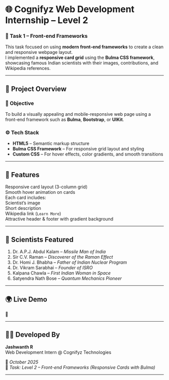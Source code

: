 # 🌐 Cognifyz Web Development Internship – Level 2  

### 🧠 Task 1 – Front-end Frameworks  
This task focused on using **modern front-end frameworks** to create a clean and responsive webpage layout.  
I implemented a **responsive card grid** using the **Bulma CSS framework**, showcasing famous Indian scientists with their images, contributions, and Wikipedia references.  

---

## 🚀 Project Overview  

### 🎯 Objective  
To build a visually appealing and mobile-responsive web page using a front-end framework such as **Bulma**, **Bootstrap**, or **UIKit**.  

### ⚙️ Tech Stack  
- **HTML5** – Semantic markup structure  
- **Bulma CSS Framework** – For responsive grid layout and styling  
- **Custom CSS** – For hover effects, color gradients, and smooth transitions  

---

## 🧩 Features  
 Responsive card layout (3-column grid)  
 Smooth hover animation on cards  
 Each card includes:  
 Scientist’s image  
 Short description  
 Wikipedia link (`Learn More`)  
 Attractive header & footer with gradient background  

---

## 🔬 Scientists Featured  
1. Dr. A.P.J. Abdul Kalam – *Missile Man of India*  
2. Sir C.V. Raman – *Discoverer of the Raman Effect*  
3. Dr. Homi J. Bhabha – *Father of Indian Nuclear Program*  
4. Dr. Vikram Sarabhai – *Founder of ISRO*  
5. Kalpana Chawla – *First Indian Woman in Space*  
6. Satyendra Nath Bose – *Quantum Mechanics Pioneer*  

---

## 🌍 Live Demo  
🔗 **[](https://your-vercel-link.vercel.app/)**  

---

## 🧑‍💻 Developed By  
**Jashwanth R**  
Web Development Intern @ Cognifyz Technologies  

📅 *October 2025*  
💼 *Task: Level 2 – Front-end Frameworks (Responsive Cards with Bulma)*  

---

